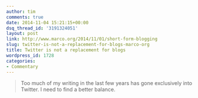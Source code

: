 ```yaml
---
author: tim
comments: true
date: 2014-11-04 15:21:15+00:00
dsq_thread_id: '3191324051'
layout: post
link: http://www.marco.org/2014/11/01/short-form-blogging
slug: twitter-is-not-a-replacement-for-blogs-marco-org
title: Twitter is not a replacement for blogs
wordpress_id: 1728
categories:
- Commentary
---
```


> Too much of my writing in the last few years has gone exclusively into
Twitter. I need to find a better balance.
